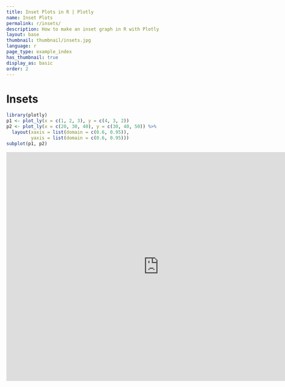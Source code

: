 ```yaml
---
title: Inset Plots in R | Plotly
name: Inset Plots
permalink: r/insets/
description: How to make an inset graph in R with Plotly
layout: base
thumbnail: thumbnail/insets.jpg
language: r
page_type: example_index
has_thumbnail: true
display_as: basic
order: 2
---
```



# Insets


```r
library(plotly)
p1 <- plot_ly(x = c(1, 2, 3), y = c(4, 3, 2))
p2 <- plot_ly(x = c(20, 30, 40), y = c(30, 40, 50)) %>%
  layout(xaxis = list(domain = c(0.6, 0.95)),
         yaxis = list(domain = c(0.6, 0.95)))
subplot(p1, p2)
```

<iframe height="600" id="igraph" scrolling="no" seamless="seamless" src="https://plot.ly/~RPlotBot/1057.embed" width="800" frameBorder="0"></iframe>

